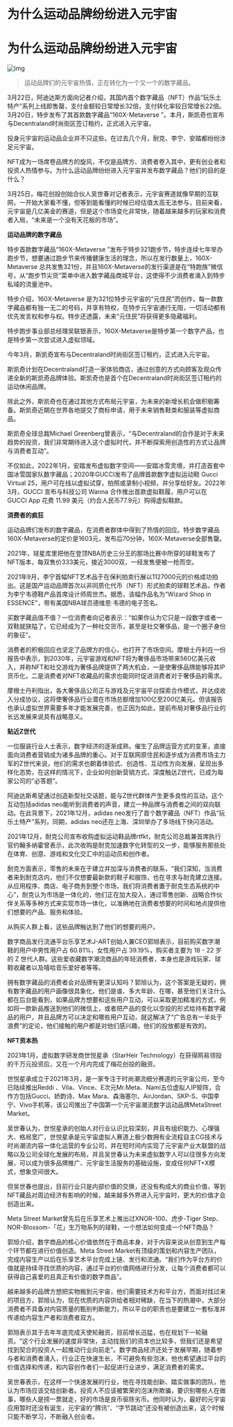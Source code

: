 # 为什么运动品牌纷纷进入元宇宙


# 为什么运动品牌纷纷进入元宇宙

![img](https://pics3.baidu.com/feed/e824b899a9014c08ea75779b113417027bf4f41f.jpeg?token=fc085b922c5fe8611e53c8675483b4c5)

>  运动品牌们的元宇宙热情，正在转化为一个又一个的数字藏品。

3月22日，阿迪达斯方面向记者介绍，其国内首个数字藏品（NFT）作品“玩乐土特产”系列上线即售罄，支付金额较日常增长32倍，支付转化率较日常增长22倍。3月20日，特步发布了其首款数字藏品“160X-Metaverse ”。本月，斯凯奇也宣布与Decentraland时尚街区签订租约，正式进入元宇宙。

投身元宇宙的运动品企业并不只这些。在过去几个月，耐克、李宁、安踏都纷纷涉足元宇宙。

NFT成为一场席卷品牌方的旋风，不仅是品牌方、消费者卷入其中，更有创业者和投资人热情参与。为什么运动品牌纷纷进入元宇宙并发布数字藏品？他们的目的是什么？

3月25日，梅花创投创始合伙人吴世春对记者表示，元宇宙赛道就像早期的互联网，一开始大家看不懂，但等到能看懂的时候已经估值太高无法参与，目前来看，元宇宙是几亿美金的赛道，但是这个市场变化非常快，随着越来越多的玩家和消费者入局，“未来是一个没有天花板的市场”。

**运动品牌的数字藏品**

特步首款数字藏品“160X-Metaverse ”发布于特步321跑步节，特步连续七年举办跑步节，想要通过跑步节来传播健康生活的理念，所以在发行数量上，160X-Metaverse 总共发售321份，并且160X-Metaverse的发行渠道是在“特跑族”微信号，从“跑步节尖货”菜单中进入数字藏品商城平台，这使得不少消费者涌入到特步私域的流量池中。

特步介绍，160X-Metaverse 是为321位特步元宇宙的“元住民”而创作，每一款数字藏品都有独一无二的号码，并享有特权，在特步元宇宙通行无阻，一切活动都有优先发言权和参与权。特步还透露，未来“元住民”将获得更多隐藏福利。

特步跑步事业部总经理吴联银表示，160X-Metaverse是特步第一个数字产品，也是特步第一次尝试进入虚拟领域。

今年3月，斯凯奇宣布与Decentraland时尚街区签订租约，正式进入元宇宙。

斯凯奇计划在Decentraland打造一家体验商店，通过创意的方式向顾客及观众传递全新的斯凯奇品牌体验。斯凯奇也是首个在Decentraland时尚街区签订租约的运动休闲品牌。

除此之外，斯凯奇也在通过其他方式布局元宇宙，为未来的新增长机会做积极筹备。斯凯奇近期在世界各地提交了商标申请，用于未来销售鞋类和服装等虚拟商品。

斯凯奇全球总裁Michael Greenberg曾表示，“与Decentraland的合作是对于未来趋势的投资，我们非常期待进入这个虚拟时代，并不断探索用创造性的方式让品牌与消费者互动”。

不仅如此，2022年1月，安踏发布虚拟数字空间——安踏冰雪灵境，并打造首套中国冰雪国家队数字藏品；2020年GUCCI发布了品牌首款数字虚拟运动鞋 Gucci Virtual 25，用户可在线以虚拟试穿，拍照或录制小视频，并分享给好友。2022年3月，GUCCI 宣布与科技公司 Wanna 合作推出首款虚拟鞋履，用户可以在 GUCCI App 花费 11.99 美元（约合人民币77.9元）购得虚拟鞋款。

**消费者的疯狂**

运动品牌们发布的数字藏品，在消费者群体中得到了热情的回应。特步数字藏品160X-Metaverse的定价是1603元，发布后70分钟，160X-Metaverse全部售罄。

2021年，球星库里把他在登顶NBA历史三分王的那场比赛中所穿的球鞋发布了NFT版本，每双售价333美元，接近3000双，一经发售便被一抢而空。

2021年9月，李宁首幅NFT艺术品于在保利拍卖行展以1127000元的价格成功拍出。这是国产运动品牌首次以非同质化代币（NFT）形式拍卖的球鞋艺术品，作者为李宁韦德鞋产品首席设计师周世杰。据悉，该幅作品名为“Wizard Shop in ESSENCE”，带有美国NBA球员德维恩·韦德的电子签名。

买数字藏品值不值？一位消费者向记者表示：“如果你认为它只是一段数字或者一双鞋就狭隘了，它已经成为了一种社交货币，甚至是社交奢侈品，是一个圈子身份的象征”。

消费者的积极回应也坚定了品牌方的信心，也打开了市场空间。摩根士丹利在一份报告中表示，到2030年，元宇宙游戏和NFT将为奢侈品市场带来560亿美元收入，并称NFT和社交游戏为奢侈品牌提供了两大机会，一是使奢侈品牌能够将其IP货币化，二是消费者对NFT收藏品的需求也能同时促进消费者对于奢侈品的需求。

摩根士丹利指出，各大奢侈品公司正与游戏及元宇宙平台探索合作模式，并达成收入分成协议，这将使奢侈品行业潜在市场总额增加100亿至200亿美元。但该报告也承认虚拟世界需要多年才能发展完善，也正因为如此，提前布局对奢侈品行业的长远发展来说具有战略意义。

**贴近Z世代**

一位服装行业人士表示，数字经济的逐渐成熟，催生了品牌运营方式的变革，直接面向消费者营销成为诸多品牌的重心。对于互联网原住民和逐步成为消费市场主力军的Z世代来说，他们的需求也朝着体验式、创造性、互动性方向发展，呈现出多样化态势。在这样的情况下，企业如何创新营销方式，深度触达Z世代，已成为每家公司的“必答题”。

阿迪达斯希望通过创造新型社交话题，能与Z世代群体产生更多良性的互动，这个互动包括adidas neo能听到消费者的声音，建立一种品牌与消费者之间的双向联动。在此背景下，2021年12月，adidas neo发行了首个数字藏品（NFT）作品“玩乐土特产”系列，同期，adidas neo还在上海、深圳举办了多场线下快闪活动。

2021年12月，耐克公司宣布收购虚拟运动鞋品牌rtfkt，耐克公司总裁兼首席执行官约翰多纳霍曾表示，此次收购是耐克加速数字化转型的又一步，能够服务那些处在体育、创意、游戏和文化交汇中的运动员和创作者。

耐克方面表示，零售的未来在于建立并加深与消费者的联系，“我们深知，当消费者来到耐克店内，他们不仅想要最新款的鞋子和服饰，也在寻求与耐克建立连接。从应用程序、商店、电子商务到整个市场，我们将消费者置于耐克生态系统的中心”，耐克认为市场是一体化的，他们正在加大投入，通过零售创新、战略合作伙伴关系等多种方式来实现市场一体化，以准确地在消费者想要的时间和地点提供他们想要的产品、服务和体验。

从购买人群上看，这些品牌触达到了他们的想要的用户。

数字商品发行流通平台乐享艺术J-ART创始人兼CEO郭旭表示，目前购买数字潮鞋的用户中男性用户占 60.81%，女性用户占 39.19%，购买者主要为 18 - 22 岁的 Z 世代人群。这些爱收藏数字潮流商品的年轻消费者，本身也是游戏玩家、球鞋收藏者以及嘻哈音乐爱好者等等。

拥有数字藏品的消费者会对品牌有更深认知吗？郭旭认为，这个答案是无疑的，拥有数字藏品的用户画像很具象化，他们是谁、多大年龄、在哪，甚至他们关注什么都在后台能看到，如果品牌方想要和这些用户互动，可以采取更加精准的方式，例如将一款新品推送到他们的微信上，或者把产品的变化以空投的形式给持有数字藏品的用户，并且品牌方可以决定和哪些用户互动，就这解决了“广告总有一半处于浪费”的定论，他们接触的用户都是对他们感兴趣，他们的投放都是有效的。

**NFT资本热**

2021年1月，虚拟数字研发商世悦星承（StarHeir Technology）在获得网易领投的千万元投资后，又在一个月内完成了梅花创投的融资。

世悦星承成立于2021年3月，是一家专注于时尚潮流细分赛道的元宇宙公司，至今已陆续推出Reddi 、Vila、Vince、E次元Mr.Meta、Nami五位虚拟人IP矩阵，合作方包括Gucci、娇韵诗、Max Mara、森海塞尔、AirJordan、SKP-S、中国李宁、Vivo手机等，该公司推出了中国第一个元宇宙潮流数字运动品牌MetaStreet Market。

吴世春认为，世悦星承的创始人对行业认识比较深刻，并且有组织能力、心理强大、格局宽广，世悦星承是元宇宙虚拟人赛道上极少数拥有全流程自主CG技术与时尚潮流内容一体化运营的专业公司，并在短时间内实现了元宇宙产业大联盟的战略以及公司全球化发展的布局，并且吴世春认为未来虚拟数字人可以往很多方向发展，可以成为很多品牌推广、元宇宙生活服务的基础设施，变成任何NFT+X模式，想象空间很大。

但吴世春也提出，目前行业只是内部价值的交换，还没有构成大的商业价值，等到NFT藏品对周边经济有影响的时候，越来越多外界进入元宇宙时，更大的价值才会创造出来。

Meta Street Market曾先后在乐享艺术上推出过XNOR-100、虎步-Tiger Step、NOR-Blossom-「花」生万物系列的球鞋，一个想法如何变成一个NFT商品？

郭旭介绍，数字商品的核心价值依然在于商品本身，对于内容来说从创意到生产每个环节都在进行价值创造。Meta Street Market有顶级的策划和内容生产团队，完成内容生产以后在乐享艺术平台完成上链、发行和流通。“我们作为平台方的价值就是持续寻找优质的内容，通过平台的价值网络进行分发，让每个消费者都可以获得自己喜爱的且真正有价值的数字商品”。

越来越多的品牌方想把实物搬到元宇宙，他们需要技术方和平台方，而面对找过来的项目方，郭旭认为，现在优质的内容供给者相对稀缺，在当下的热潮中，大部分消费者不具备对内容质量的甄别判断能力，所以平台的职责也是要建立一套标准并传递给内容生产者和消费者双方。

郭旭表示其于去年年底完成天使轮融资，目前增长迅猛，也在规划下一轮融资。“这个行业发展的速度非常快，主动找我们的资本也比较多，但我们还是希望找到契合的投资人一起推动行业向前走”。数字商品经济还处于发展早期，随着参与者和消费者涌入，行业正在快速生长，不可避免有些泡沫，他也希望通过平台的价值选择和传递，和内容创作者们一起促进行业进步，满足消费者的需求。

吴世春表示，在这样一个快速发展的行业，他在寻找能创新、踏实做事的团队，他认为市场应该交给创新者。投资人不应该被繁荣的泡沫所欺骗，要识别哪些人在做事，哪些人是捞一票就走，好的市场是良币驱除劣币。他同时认为，最好的元宇宙应用暂时还没有诞生，元宇宙的“腾讯”、“字节跳动”还没有被创造出来，这个时候只能不断学习，不断融入创业者。
